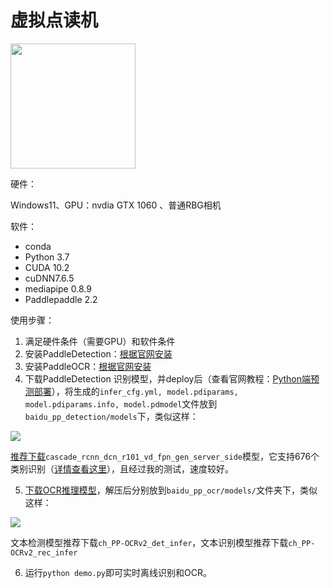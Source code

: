 # 虚拟点读机

<img src="https://enpei-md.oss-cn-hangzhou.aliyuncs.com/img20211211154451.png?x-oss-process=style/wp" style="width:200px;" />

硬件：

Windows11、GPU：nvdia GTX 1060 、普通RBG相机

软件：

* conda 
* Python 3.7
* CUDA 10.2 
* cuDNN7.6.5
* mediapipe 0.8.9
* Paddlepaddle 2.2



使用步骤：

1. 满足硬件条件（需要GPU）和软件条件
2. 安装PaddleDetection：[根据官网安装](https://github.com/PaddlePaddle/PaddleDetection/blob/release/2.3/README_cn.md)
3. 安装PaddleOCR：[根据官网安装](https://github.com/PaddlePaddle/PaddleOCR/blob/release/2.3/README_ch.md)
4. 下载PaddleDetection 识别模型，并deploy后（查看官网教程：[Python端预测部署](https://github.com/PaddlePaddle/PaddleDetection/tree/release/2.3/deploy/python)），将生成的`infer_cfg.yml, model.pdiparams, model.pdiparams.info, model.pdmodel`文件放到`baidu_pp_detection/models`下，类似这样：

![](https://enpei-md.oss-cn-hangzhou.aliyuncs.com/img20211211153029.png?x-oss-process=style/wp)

[推荐下载](https://github.com/PaddlePaddle/PaddleDetection/blob/develop/static/docs/featured_model/LARGE_SCALE_DET_MODEL.md)`cascade_rcnn_dcn_r101_vd_fpn_gen_server_side`模型，它支持676个类别识别（[详情查看这里](https://github.com/PaddlePaddle/PaddleDetection/blob/develop/static/dataset/voc/generic_det_label_list_zh.txt)），且经过我的测试，速度较好。

5. [下载OCR推理模型](https://github.com/PaddlePaddle/PaddleOCR/blob/release/2.3/doc/doc_ch/models_list.md)，解压后分别放到`baidu_pp_ocr/models/`文件夹下，类似这样：

![](https://enpei-md.oss-cn-hangzhou.aliyuncs.com/img20211211153818.png?x-oss-process=style/wp)

文本检测模型推荐下载`ch_PP-OCRv2_det_infer`，文本识别模型推荐下载`ch_PP-OCRv2_rec_infer`



6. 运行`python demo.py`即可实时离线识别和OCR。
